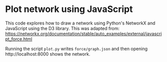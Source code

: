 # Plot network using JavaScript

This code explores how to draw a network using Python's NetworkX and
JavaScript using the D3 library. This was adapted from:
https://networkx.org/documentation/stable/auto_examples/external/javascript_force.html

Running the script `plot.py` writes `force/graph.json` and then opening
http://localhost:8000 shows the network.